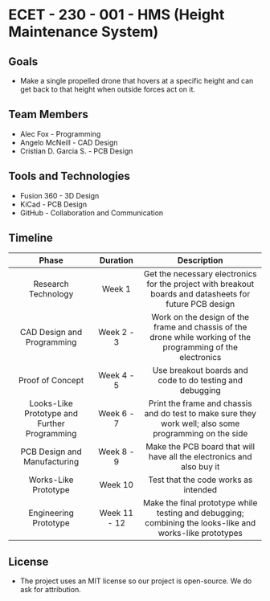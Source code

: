 # ECET - 230 - 001 - HMS (Height Maintenance System)
## Goals
* Make a single propelled drone that hovers at a specific height and can get back to that height when outside forces act on it.
## Team Members
* Alec Fox - Programming
* Angelo McNeill - CAD Design
* Cristian D. Garcia S. - PCB Design
## Tools and Technologies
* Fusion 360 - 3D Design
* KiCad - PCB Design
* GitHub - Collaboration and Communication
## Timeline
| Phase | Duration | Description |
| :-------: | :------: | :-------: |
| Research Technology | Week 1 | Get the necessary electronics for the project with breakout boards and datasheets for future PCB design |
| CAD Design and Programming | Week 2 - 3 | Work on the design of the frame and chassis of the drone while working of the programming of the electronics |
| Proof of Concept | Week 4 - 5 | Use breakout boards and code to do testing and debugging |
| Looks-Like Prototype and Further Programming | Week 6 - 7 | Print the frame and chassis and do test to make sure they work well; also some programming on the side |
| PCB Design and Manufacturing | Week 8 - 9 | Make the PCB board that will have all the electronics and also buy it |
| Works-Like Prototype  | Week 10 | Test that the code works as intended |
| Engineering Prototype | Week 11 - 12 | Make the final prototype while testing and debugging; combining the looks-like and works-like prototypes|
## License
* The project uses an MIT license so our project is open-source. We do ask for attribution.
